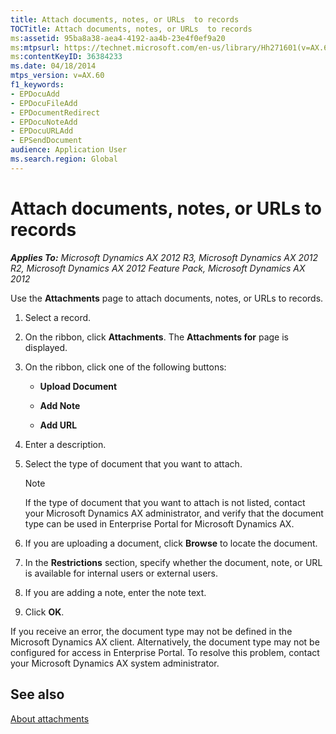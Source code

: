 ```yaml
---
title: Attach documents, notes, or URLs  to records
TOCTitle: Attach documents, notes, or URLs  to records
ms:assetid: 95ba8a38-aea4-4192-aa4b-23e4f0ef9a20
ms:mtpsurl: https://technet.microsoft.com/en-us/library/Hh271601(v=AX.60)
ms:contentKeyID: 36384233
ms.date: 04/18/2014
mtps_version: v=AX.60
f1_keywords:
- EPDocuAdd
- EPDocuFileAdd
- EPDocumentRedirect
- EPDocuNoteAdd
- EPDocuURLAdd
- EPSendDocument
audience: Application User
ms.search.region: Global
---
```


# Attach documents, notes, or URLs to records 


_**Applies To:** Microsoft Dynamics AX 2012 R3, Microsoft Dynamics AX 2012 R2, Microsoft Dynamics AX 2012 Feature Pack, Microsoft Dynamics AX 2012_

Use the **Attachments** page to attach documents, notes, or URLs to records.

1.  Select a record.

2.  On the ribbon, click **Attachments**. The **Attachments for** page is displayed.

3.  On the ribbon, click one of the following buttons:
    
      - **Upload Document**
    
      - **Add Note**
    
      - **Add URL**

4.  Enter a description.

5.  Select the type of document that you want to attach.
    

    > [!NOTE]
    > <P>If the type of document that you want to attach is not listed, contact your Microsoft Dynamics AX administrator, and verify that the document type can be used in Enterprise Portal for Microsoft Dynamics AX.</P>



6.  If you are uploading a document, click **Browse** to locate the document.

7.  In the **Restrictions** section, specify whether the document, note, or URL is available for internal users or external users.

8.  If you are adding a note, enter the note text.

9.  Click **OK**.

If you receive an error, the document type may not be defined in the Microsoft Dynamics AX client. Alternatively, the document type may not be configured for access in Enterprise Portal. To resolve this problem, contact your Microsoft Dynamics AX system administrator.

## See also

[About attachments](about-attachments.md)

  


